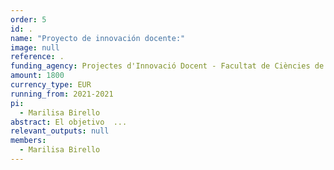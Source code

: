 ```yaml
---
order: 5
id: .
name: "Proyecto de innovación docente:"
image: null
reference: .
funding_agency: Projectes d'Innovació Docent - Facultat de Ciències de l'Educació, UAB
amount: 1800
currency_type: EUR
running_from: 2021-2021
pi:
  - Marilisa Birello
abstract: El objetivo  ...
relevant_outputs: null
members:
  - Marilisa Birello
---
```

